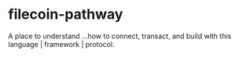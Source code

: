 # filecoin-pathway
A place to understand ...how to connect, transact, and build with this language | framework | protocol.
